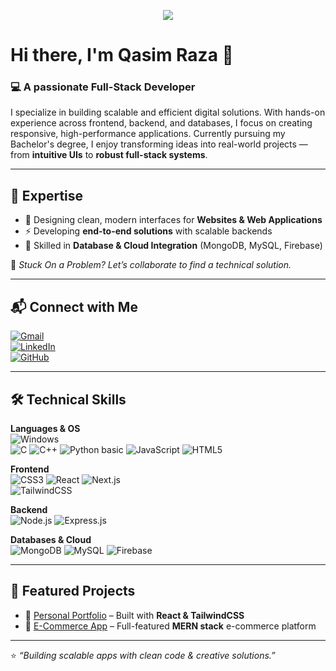<!-- Banner -->
<p align="center">
  <img src="https://capsule-render.vercel.app/api?type=waving&color=0:2563EB,100:7C3AED&height=180&section=header&text=Full-Stack%20Developer&fontSize=40&fontColor=fff&animation=fadeIn" />
</p>

# Hi there, I'm **Qasim Raza** 👋  
### 💻 A passionate **Full-Stack Developer**

I specialize in building scalable and efficient digital solutions. With hands-on experience across frontend, backend, and databases, I focus on creating responsive, high-performance applications. Currently pursuing my Bachelor's degree, I enjoy transforming ideas into real-world projects — from **intuitive UIs** to **robust full-stack systems**.  

---

## 🚀 Expertise
- 🎨 Designing clean, modern interfaces for **Websites & Web Applications**  
- ⚡ Developing **end-to-end solutions** with scalable backends  
- 🔗 Skilled in **Database & Cloud Integration** (MongoDB, MySQL, Firebase)  

📌 *Stuck On a Problem? Let’s collaborate to find a technical solution.*  

---

## 📬 Connect with Me
[![Gmail](https://img.shields.io/badge/Gmail-D14836?style=for-the-badge&logo=gmail&logoColor=white)](mailto:qasimraza110@gmail.com)  
[![LinkedIn](https://img.shields.io/badge/LinkedIn-0A66C2?style=for-the-badge&logo=linkedin&logoColor=white)](https://www.linkedin.com/in/sheikh-qasim-raza-328489225/)  
[![GitHub](https://img.shields.io/badge/GitHub-181717?style=for-the-badge&logo=github&logoColor=white)](https://github.com/Qasimraza110)  

---

## 🛠️ Technical Skills  

**Languages & OS**  
![Windows](https://img.shields.io/badge/Windows-0078D6?style=for-the-badge&logo=windows&logoColor=white)  
![C](https://img.shields.io/badge/C-1E90FF?style=for-the-badge&logo=c&logoColor=white) 
![C++](https://img.shields.io/badge/C++-00599C?style=for-the-badge&logo=cplusplus&logoColor=white) 
![Python basic](https://img.shields.io/badge/Python-14354C?style=for-the-badge&logo=python&logoColor=FFD43B) 
![JavaScript](https://img.shields.io/badge/JavaScript-F7DF1E?style=for-the-badge&logo=javascript&logoColor=000) 
![HTML5](https://img.shields.io/badge/HTML5-E34F26?style=for-the-badge&logo=html5&logoColor=white)

**Frontend**  
![CSS3](https://img.shields.io/badge/CSS3-254BDD?style=for-the-badge&logo=css3&logoColor=white) 
![React](https://img.shields.io/badge/React-0A192F?style=for-the-badge&logo=react&logoColor=61DAFB) 
![Next.js](https://img.shields.io/badge/Next.js-111111?style=for-the-badge&logo=nextdotjs&logoColor=white)  
![TailwindCSS](https://img.shields.io/badge/Tailwind_CSS-38B2AC?style=for-the-badge&logo=tailwind-css&logoColor=white) 

**Backend**  
![Node.js](https://img.shields.io/badge/Node.js-43853D?style=for-the-badge&logo=node.js&logoColor=white) 
![Express.js](https://img.shields.io/badge/Express.js-000000?style=for-the-badge&logo=express&logoColor=white) 

**Databases & Cloud**  
![MongoDB](https://img.shields.io/badge/MongoDB-023430?style=for-the-badge&logo=mongodb&logoColor=4EA94B) 
![MySQL](https://img.shields.io/badge/MySQL-005E86?style=for-the-badge&logo=mysql&logoColor=white) 
![Firebase](https://img.shields.io/badge/Firebase-181818?style=for-the-badge&logo=firebase&logoColor=FFCA28) 

---

## 📌 Featured Projects
- 🔹 [Personal Portfolio](https://qasim-raza.netlify.app/) – Built with **React & TailwindCSS**  
- 🔹 [E-Commerce App](https://github.com/Qasimraza110/Evoloop-Shop-Mern-fullstack) – Full-featured **MERN stack** e-commerce platform  

---

⭐ *“Building scalable apps with clean code & creative solutions.”*  
